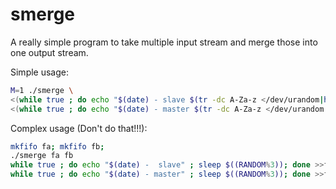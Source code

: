 # smerge

A really simple program to take multiple input stream and merge those into one output stream.

Simple usage:

```bash
M=1 ./smerge \
<(while true ; do echo "$(date) - slave $(tr -dc A-Za-z </dev/urandom|head -c 32; echo '')" ; sleep $((RANDOM%M)); done &) \
<(while true ; do echo "$(date) - master $(tr -dc A-Za-z </dev/urandom|head -c 32; echo '')" ; sleep $((RANDOM%M)); done &)
```


Complex usage (Don't do that!!!):

```bash
mkfifo fa; mkfifo fb;
./smerge fa fb
while true ; do echo "$(date) -  slave" ; sleep $((RANDOM%3)); done >>fa &
while true ; do echo "$(date) - master" ; sleep $((RANDOM%3)); done >>fb & 
```
